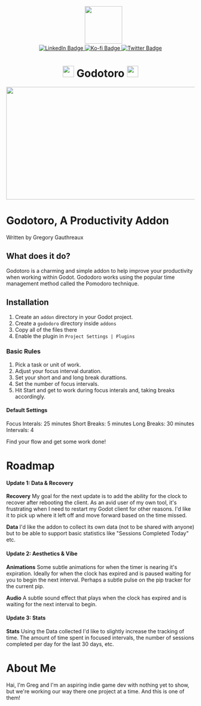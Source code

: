 <div id="header" align="center">
    <img src="https://media.giphy.com/media/R03zWv5p1oNSQd91EP/giphy.gif" width="100"/>
</div>
<div id="badges" align="center">
	<a href="https://www.linkedin.com/in/greggauthreaux/">
	  <img src="https://img.shields.io/badge/LinkedIn-blue?style=for-the-badge&logo=linkedin&logoColor=white" alt="LinkedIn Badge"/>
	</a>
	<a href="https://ko-fi.com/Y8Y513B7Q">
	    <img src="https://img.shields.io/badge/Buy%20Me%20a%20Coffee-ff693b?style=for-the-badge" alt="Ko-fi Badge"/>
    </a>
	<a href="https://twitter.com/genreshinobi">
	    <img src="https://img.shields.io/badge/Twitter-blue?style=for-the-badge&logo=twitter&logoColor=white" alt="Twitter Badge"/>
    </a>
    <div  align="center"><img src="https://komarev.com/ghpvc/?username=GenreShinobi&style=flat-square&color=blue" alt=""/></div>
</div>
<h1 align="center">
<img src="https://media.giphy.com/media/z2HJwBYkGmtY9GxvDE/giphy.gif" width="30"/> Godotoro <img src="https://media.giphy.com/media/IbewbefVtNhfHyOjEV/giphy.gif" width="30"/>
</h1>
<div align="center">
  <img src="https://i.imgur.com/caYp99k.png" width="600" height="300"/>
</div>

# Godotoro, A Productivity Addon
Written by Gregory Gauthreaux

## What does it do?
Godotoro is a charming and simple addon to help improve your productivity when working within Godot. Gododoro works using the popular time management method called the Pomodoro technique. 

## Installation
1. Create an `addon` directory in your Godot project.
2. Create a `gododoro` directory inside `addons`
3. Copy all of the files there
4. Enable the plugin in `Project Settings | Plugins`


### Basic Rules
1. Pick a task or unit of work. 
2. Adjust your focus interval duration.
3. Set your short and and long break durattions.
4. Set the number of focus intervals.
5. Hit Start and get to work during focus interals and, taking breaks accordingly.

#### Default Settings
Focus Interals: 25 minutes
Short Breaks: 5 minutes
Long Breaks: 30 minutes
Intervals: 4

Find your flow and get some work done!

# Roadmap
#### Update 1: Data & Recovery
**Recovery**
    My goal for the next update is to add the ability for the clock to recover after rebooting the client. As an avid user of my own tool, it's frustrating when I need to restart my Godot client for other reasons. I'd like it to pick up where it left off and move forward based on the time missed. 

**Data** 
	I'd like the addon to collect its own data (not to be shared with anyone) but to be able to support basic statistics like "Sessions Completed Today" etc.

#### Update 2: Aesthetics & Vibe
**Animations**
	Some subtle animations for when the timer is nearing it's expiration. Ideally for when the clock has expired and is paused waiting for you to begin the next interval. Perhaps a subtle pulse on the pip tracker for the current pip.

**Audio**
	A subtle sound effect that plays when the clock has expired and is waiting for the next interval to begin. 

#### Update 3: Stats
**Stats**
	Using the Data collected I'd like to slightly increase the tracking of time. The amount of time spent in focused intervals, the number of sessions completed per day for the last 30 days, etc.

# About Me
Hai, I'm Greg and I'm an aspiring indie game dev with nothing yet to show, but we're working our way there one project at a time. And this is one of them!